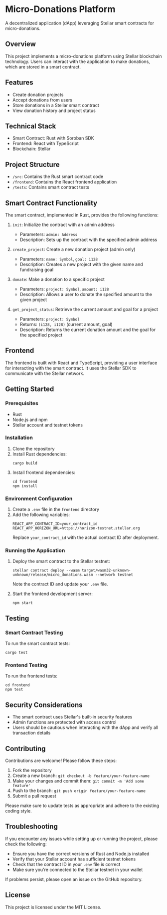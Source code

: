 # Micro-Donations Platform

A decentralized application (dApp) leveraging Stellar smart contracts for micro-donations.

## Overview

This project implements a micro-donations platform using Stellar blockchain technology. Users can interact with the application to make donations, which are stored in a smart contract.

## Features

- Create donation projects
- Accept donations from users
- Store donations in a Stellar smart contract
- View donation history and project status

## Technical Stack

- Smart Contract: Rust with Soroban SDK
- Frontend: React with TypeScript
- Blockchain: Stellar

## Project Structure

- `/src`: Contains the Rust smart contract code
- `/frontend`: Contains the React frontend application
- `/tests`: Contains smart contract tests

## Smart Contract Functionality

The smart contract, implemented in Rust, provides the following functions:

1. `init`: Initialize the contract with an admin address
   - Parameters: `admin: Address`
   - Description: Sets up the contract with the specified admin address

2. `create_project`: Create a new donation project (admin only)
   - Parameters: `name: Symbol`, `goal: i128`
   - Description: Creates a new project with the given name and fundraising goal

3. `donate`: Make a donation to a specific project
   - Parameters: `project: Symbol`, `amount: i128`
   - Description: Allows a user to donate the specified amount to the given project

4. `get_project_status`: Retrieve the current amount and goal for a project
   - Parameters: `project: Symbol`
   - Returns: `(i128, i128)` (current amount, goal)
   - Description: Returns the current donation amount and the goal for the specified project

## Frontend

The frontend is built with React and TypeScript, providing a user interface for interacting with the smart contract. It uses the Stellar SDK to communicate with the Stellar network.

## Getting Started

### Prerequisites

- Rust
- Node.js and npm
- Stellar account and testnet tokens

### Installation

1. Clone the repository
2. Install Rust dependencies:
   ```
   cargo build
   ```
3. Install frontend dependencies:
   ```
   cd frontend
   npm install
   ```

### Environment Configuration

1. Create a `.env` file in the `frontend` directory
2. Add the following variables:
   ```
   REACT_APP_CONTRACT_ID=your_contract_id
   REACT_APP_HORIZON_URL=https://horizon-testnet.stellar.org
   ```
   Replace `your_contract_id` with the actual contract ID after deployment.

### Running the Application

1. Deploy the smart contract to the Stellar testnet:
   ```
   stellar contract deploy --wasm target/wasm32-unknown-unknown/release/micro_donations.wasm --network testnet
   ```
   Note the contract ID and update your `.env` file.

2. Start the frontend development server:
   ```
   npm start
   ```

## Testing

### Smart Contract Testing

To run the smart contract tests:
   ```
   cargo test
   ```

### Frontend Testing

To run the frontend tests:
```
cd frontend
npm test
```


## Security Considerations

- The smart contract uses Stellar's built-in security features
- Admin functions are protected with access control
- Users should be cautious when interacting with the dApp and verify all transaction details

## Contributing

Contributions are welcome! Please follow these steps:

1. Fork the repository
2. Create a new branch: `git checkout -b feature/your-feature-name`
3. Make your changes and commit them: `git commit -m 'Add some feature'`
4. Push to the branch: `git push origin feature/your-feature-name`
5. Submit a pull request

Please make sure to update tests as appropriate and adhere to the existing coding style.

## Troubleshooting

If you encounter any issues while setting up or running the project, please check the following:

- Ensure you have the correct versions of Rust and Node.js installed
- Verify that your Stellar account has sufficient testnet tokens
- Check that the contract ID in your `.env` file is correct
- Make sure you're connected to the Stellar testnet in your wallet

If problems persist, please open an issue on the GitHub repository.

## License

This project is licensed under the MIT License.
